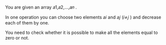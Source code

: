 You are given an array 𝑎1,𝑎2,…,𝑎𝑛
.

In one operation you can choose two elements 𝑎𝑖
 and 𝑎𝑗
 (𝑖≠𝑗
) and decrease each of them by one.

You need to check whether it is possible to make all the elements equal to zero or not.